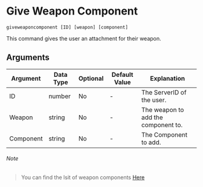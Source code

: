 # Give Weapon Component

```
giveweaponcomponent [ID] [weapon] [component]
```

This command gives the user an attachment for their weapon.

## Arguments

| Argument   | Data Type | Optional | Default Value |            Explanation             |
|------------|-----------|----------|---------------|------------------------------------|
| ID         | number    | No       | -             | The ServerID of the user.          |
| Weapon     | string    | No       | -             | The weapon to add the component to. |
| Component  | string    | No       | -             | The Component to add.              |


###### Note

> You can find the lsit of weapon components [Here](https://wiki.rage.mp/index.php?title=Weapons_Components)

